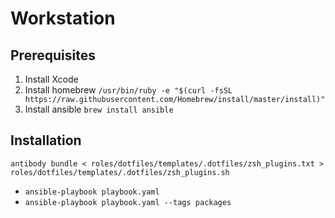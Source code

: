 # Workstation

## Prerequisites

1. Install Xcode
2. Install homebrew `/usr/bin/ruby -e "$(curl -fsSL https://raw.githubusercontent.com/Homebrew/install/master/install)"`
3. Install ansible `brew install ansible`

## Installation

`antibody bundle < roles/dotfiles/templates/.dotfiles/zsh_plugins.txt > roles/dotfiles/templates/.dotfiles/zsh_plugins.sh`

* `ansible-playbook playbook.yaml` 
* `ansible-playbook playbook.yaml --tags packages`
